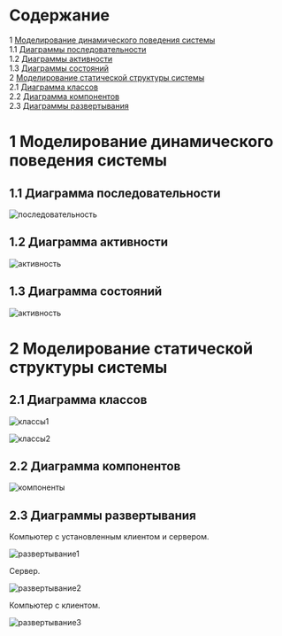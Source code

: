 # Содержание
1 [Моделирование динамического поведения системы](#start)  
1.1 [Диаграммы последовательности](#diagram1)  
1.2 [Диаграммы активности](#diagramActivity)  
1.3 [Диаграммы состояний](#diagram3)  
2 [Моделирование статической структуры системы](#second)  
2.1 [Диаграмма классов](#class)  
2.2 [Диаграмма компонентов](#component)  
2.3 [Диаграммы развертывания](#deployment)  
 
<a name="start"/>

# 1 Моделирование динамического поведения системы

<a name="diagram1"/>

## 1.1 Диаграмма последовательности

![последовательность](https://github.com/VladSchuka/NinjaAdventures/blob/master/Images/Sequence%20Diagram.png)

<a name="diagramActivity">

## 1.2 Диаграмма активности

![активность](https://github.com/VladSchuka/NinjaAdventures/blob/master/Images/ActivityDiagram.png)

<a name="diagram3">

## 1.3 Диаграмма состояний

![активность](https://github.com/VladSchuka/NinjaAdventures/blob/master/Images/DiagramSost.png)

<a name="second">

# 2 Моделирование статической структуры системы

<a name="class">

## 2.1 Диаграмма классов

![классы1](https://github.com/VladSchuka/NinjaAdventures/blob/master/Images/ClassDiagram1.png)

![классы2](https://github.com/VladSchuka/NinjaAdventures/blob/master/Images/ClassDiagram2.png)

<a name="component">

## 2.2 Диаграмма компонентов

![компоненты](https://github.com/VladSchuka/NinjaAdventures/blob/master/Images/Components%20Diagram.png)

<a name="component">

## 2.3 Диаграммы развертывания

Компьютер с установленным клиентом и сервером.

![развертывание1](https://github.com/VladSchuka/NinjaAdventures/blob/master/Images/Deploy%20Diagram%201.png)

Сервер.

![развертывание2](https://github.com/VladSchuka/NinjaAdventures/blob/master/Images/Deploy%20Diagram%202.png)

Компьютер с клиентом.

![развертывание3](https://github.com/VladSchuka/NinjaAdventures/blob/master/Images/Deploy%20Diagram%203.png)
